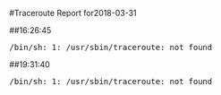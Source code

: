 #Traceroute Report for2018-03-31

##16:26:45

<p><pre><samp>/bin/sh: 1: /usr/sbin/traceroute: not found</samp></pre></p>

##19:31:40

<p><pre><samp>/bin/sh: 1: /usr/sbin/traceroute: not found</samp></pre></p>

